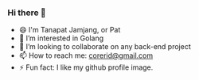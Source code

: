 ### Hi there 👋

- 😄 I'm Tanapat Jamjang, or Pat
- 🔭 I’m interested in Golang
- 👯 I’m looking to collaborate on any back-end project
- 📫 How to reach me: corerid@gmail.com
- ⚡ Fun fact: I like my github profile image.

